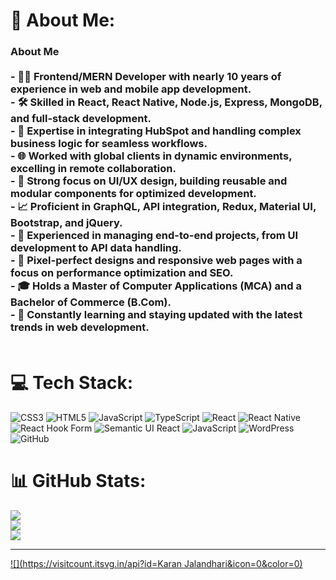 # 💫 About Me:
### About Me<br><br>- 👨‍💻 **Frontend/MERN Developer** with nearly **10 years of experience** in web and mobile app development.<br>- 🛠 Skilled in **React**, **React Native**, **Node.js**, **Express**, **MongoDB**, and **full-stack development**.<br>- 🔄 Expertise in integrating **HubSpot** and handling **complex business logic** for seamless workflows.<br>- 🌐 Worked with **global clients** in dynamic environments, excelling in **remote collaboration**.<br>- 🎨 Strong focus on **UI/UX design**, building reusable and modular components for optimized development.<br>- 📈 Proficient in **GraphQL**, **API integration**, **Redux**, **Material UI**, **Bootstrap**, and **jQuery**.<br>- 🔧 Experienced in managing **end-to-end projects**, from UI development to API data handling.<br>- 🎯 **Pixel-perfect designs** and **responsive web pages** with a focus on performance optimization and SEO.<br>- 🎓 Holds a **Master of Computer Applications (MCA)** and a **Bachelor of Commerce (B.Com)**.<br>- 🚀 Constantly learning and staying updated with the latest trends in **web development**.<br><br>


# 💻 Tech Stack:
![CSS3](https://img.shields.io/badge/css3-%231572B6.svg?style=for-the-badge&logo=css3&logoColor=white) ![HTML5](https://img.shields.io/badge/html5-%23E34F26.svg?style=for-the-badge&logo=html5&logoColor=white) ![JavaScript](https://img.shields.io/badge/javascript-%23323330.svg?style=for-the-badge&logo=javascript&logoColor=%23F7DF1E) ![TypeScript](https://img.shields.io/badge/typescript-%23007ACC.svg?style=for-the-badge&logo=typescript&logoColor=white) ![React](https://img.shields.io/badge/react-%2320232a.svg?style=for-the-badge&logo=react&logoColor=%2361DAFB) ![React Native](https://img.shields.io/badge/react_native-%2320232a.svg?style=for-the-badge&logo=react&logoColor=%2361DAFB) ![React Hook Form](https://img.shields.io/badge/React%20Hook%20Form-%23EC5990.svg?style=for-the-badge&logo=reacthookform&logoColor=white) ![Semantic UI React](https://img.shields.io/badge/Semantic%20UI%20React-%2335BDB2.svg?style=for-the-badge&logo=SemanticUIReact&logoColor=white) ![JavaScript](https://img.shields.io/badge/javascript-%23323330.svg?style=for-the-badge&logo=javascript&logoColor=%23F7DF1E) ![WordPress](https://img.shields.io/badge/WordPress-%23117AC9.svg?style=for-the-badge&logo=WordPress&logoColor=white) ![GitHub](https://img.shields.io/badge/github-%23121011.svg?style=for-the-badge&logo=github&logoColor=white)
# 📊 GitHub Stats:
![](https://github-readme-stats.vercel.app/api?username=adminkaran123i&theme=dark&hide_border=false&include_all_commits=false&count_private=false)<br/>
![](https://github-readme-streak-stats.herokuapp.com/?user=adminkaran123i&theme=dark&hide_border=false)<br/>
![](https://github-readme-stats.vercel.app/api/top-langs/?username=adminkaran123&theme=dark&hide_border=false&include_all_commits=false&count_private=false&layout=compact)

---
[![](https://visitcount.itsvg.in/api?id=Karan Jalandhari&icon=0&color=0)](https://visitcount.itsvg.in)

<!-- Proudly created with GPRM ( https://gprm.itsvg.in ) -->
